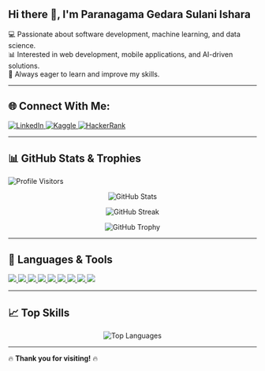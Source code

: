 ## Hi there 👋, I'm Paranagama Gedara Sulani Ishara  

💻 Passionate about software development, machine learning, and data science.  
📊 Interested in web development, mobile applications, and AI-driven solutions.  
🎯 Always eager to learn and improve my skills.  

---

## 🌐 Connect With Me:  
<p align="left">
  <a href="https://www.linkedin.com/in/sulani-ishara-paranagama-gedara-9ab94b257/" target="_blank">
    <img src="https://img.shields.io/badge/LinkedIn-%230077B5.svg?style=for-the-badge&logo=linkedin&logoColor=white" alt="LinkedIn"/>
  </a>
  <a href="https://www.kaggle.com/sulaniishara" target="_blank">
    <img src="https://img.shields.io/badge/Kaggle-%230494E1.svg?style=for-the-badge&logo=kaggle&logoColor=white" alt="Kaggle"/>
  </a>
  <a href="https://www.hackerrank.com/YOUR-HACKERRANK-USERNAME" target="_blank">
    <img src="https://img.shields.io/badge/Hackerrank-%2300EA64.svg?style=for-the-badge&logo=hackerrank&logoColor=white" alt="HackerRank"/>
  </a>
</p>

---

## 📊 GitHub Stats & Trophies  

<p align="left">
  <img src="https://komarev.com/ghpvc/?username=YOUR-GITHUB-USERNAME&label=Profile%20Views&color=brightgreen&style=flat" alt="Profile Visitors"/>
</p>

<p align="center">
  <img src="https://github-readme-stats.vercel.app/api?username=YOUR-GITHUB-USERNAME&show_icons=true&theme=radical" alt="GitHub Stats" />
</p>

<p align="center">
  <img src="https://streak-stats.demolab.com/?user=YOUR-GITHUB-USERNAME&theme=radical" alt="GitHub Streak" />
</p>

<p align="center">
  <img src="https://github-profile-trophy.vercel.app/?username=YOUR-GITHUB-USERNAME&theme=radical&no-frame=true&margin-w=15" alt="GitHub Trophy"/>
</p>

---

## 🚀 Languages & Tools  

<p align="left">
  <a href="https://www.java.com" target="_blank"> <img src="https://img.shields.io/badge/Java-%23ED8B00.svg?style=for-the-badge&logo=java&logoColor=white"/> </a>
  <a href="https://www.python.org" target="_blank"> <img src="https://img.shields.io/badge/Python-%233776AB.svg?style=for-the-badge&logo=python&logoColor=white"/> </a>
  <a href="https://spring.io/projects/spring-boot" target="_blank"> <img src="https://img.shields.io/badge/SpringBoot-%236DB33F.svg?style=for-the-badge&logo=spring-boot&logoColor=white"/> </a>
  <a href="https://react.dev/" target="_blank"> <img src="https://img.shields.io/badge/React-%2361DAFB.svg?style=for-the-badge&logo=react&logoColor=white"/> </a>
  <a href="https://developer.android.com/" target="_blank"> <img src="https://img.shields.io/badge/Android-%230A8F08.svg?style=for-the-badge&logo=android&logoColor=white"/> </a>
  <a href="https://www.mysql.com/" target="_blank"> <img src="https://img.shields.io/badge/MySQL-%234479A1.svg?style=for-the-badge&logo=mysql&logoColor=white"/> </a>
  <a href="https://git-scm.com/" target="_blank"> <img src="https://img.shields.io/badge/Git-%23F05033.svg?style=for-the-badge&logo=git&logoColor=white"/> </a>
  <a href="https://github.com/" target="_blank"> <img src="https://img.shields.io/badge/GitHub-%23181717.svg?style=for-the-badge&logo=github&logoColor=white"/> </a>
  <a href="https://code.visualstudio.com/" target="_blank"> <img src="https://img.shields.io/badge/VS%20Code-%23007ACC.svg?style=for-the-badge&logo=visual-studio-code&logoColor=white"/> </a>
</p>

---

## 📈 Top Skills  

<p align="center">
  <img src="https://github-readme-stats.vercel.app/api/top-langs/?username=YOUR-GITHUB-USERNAME&layout=compact&theme=radical" alt="Top Languages" />
</p>

---

🔥 **Thank you for visiting!** 🔥  

